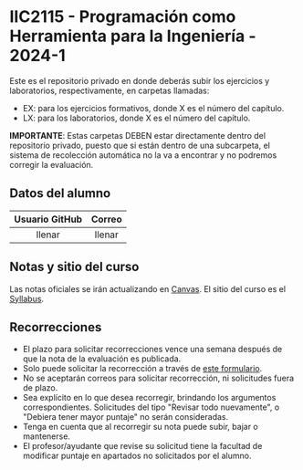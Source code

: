 # IIC2115 - Programación como Herramienta para la Ingeniería - 2024-1

Este es el repositorio privado en donde deberás subir los ejercicios y laboratorios, respectivamente, en carpetas llamadas:
 * EX: para los ejercicios formativos, donde X es el número del capítulo.
 * LX: para los laboratorios, donde X es el número del capítulo.

**IMPORTANTE**: Estas carpetas DEBEN estar directamente dentro del repositorio privado, puesto que si están dentro de una subcarpeta, el sistema de recolección automática no la va a encontrar y no podremos corregir la evaluación.

## Datos del alumno
| Usuario GitHub |     	Correo       | 
|      :-:       |        :-:        |
|     llenar     |       llenar      | 


## Notas y sitio del curso
Las notas oficiales se irán actualizando en [Canvas](https://cursos.canvas.uc.cl/). El sitio del curso es el [Syllabus](https://github.com/IIC2115/Syllabus).

## Recorrecciones

* El plazo para solicitar recorrecciones vence una semana después de que la nota de la evaluación es publicada.
* Solo puede solicitar la recorrección a través de [este formulario](https://forms.gle/Wm11nFnmFefNDe4W6).
* No se aceptarán correos para solicitar recorrección, ni solicitudes fuera de plazo.
* Sea explícito en lo que desea recorregir, brindando los argumentos correspondientes. Solicitudes del tipo "Revisar todo nuevamente", o "Debiera tener mayor puntaje" no serán consideradas.
* Tenga en cuenta que al recorregir su nota puede subir, bajar o mantenerse.
* El profesor/ayudante que revise su solicitud tiene la facultad de modificar puntaje en apartados no solicitados por el alumno. 
